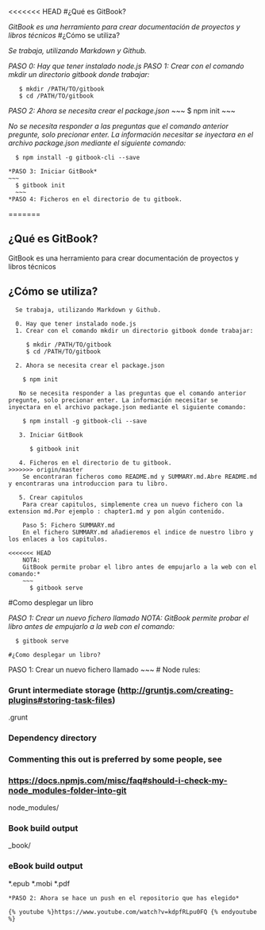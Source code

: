 <<<<<<< HEAD
#¿Qué es GitBook?

  *GitBook es una herramiento para crear documentación de proyectos y libros técnicos*
#¿Cómo se utiliza?

  *Se trabaja, utilizando Markdown y Github.*

  *PASO 0: Hay que tener instalado node.js
  PASO 1: Crear con el comando mkdir un directorio gitbook donde trabajar:*
  ~~~
     $ mkdir /PATH/TO/gitbook
     $ cd /PATH/TO/gitbook
  ~~~
   *PASO 2: Ahora se necesita crear el package.json*
    ~~~
    $ npm init
    ~~~

  *No se necesita responder a las preguntas que el comando anterior pregunte, solo precionar enter. La información necesitar se inyectara en el archivo package.json mediante el siguiente comando:*
  ~~~
    $ npm install -g gitbook-cli --save
  ~~~
    *PASO 3: Iniciar GitBook*
    ~~~
      $ gitbook init
      ~~~
    *PASO 4: Ficheros en el directorio de tu gitbook.
=======
##  ¿Qué es GitBook?

  GitBook es una herramiento para crear documentación de proyectos y libros técnicos

## ¿Cómo se utiliza?
~~~
  Se trabaja, utilizando Markdown y Github.

  0. Hay que tener instalado node.js
  1. Crear con el comando mkdir un directorio gitbook donde trabajar:

     $ mkdir /PATH/TO/gitbook
     $ cd /PATH/TO/gitbook

  2. Ahora se necesita crear el package.json

    $ npm init

   No se necesita responder a las preguntas que el comando anterior pregunte, solo precionar enter. La información necesitar se   inyectara en el archivo package.json mediante el siguiente comando:

    $ npm install -g gitbook-cli --save

   3. Iniciar GitBook

      $ gitbook init

   4. Ficheros en el directorio de tu gitbook.
>>>>>>> origin/master
    Se encontraran ficheros como README.md y SUMMARY.md.Abre README.md y encontraras una introduccion para tu libro.

   5. Crear capitulos
    Para crear capitulos, simplemente crea un nuevo fichero con la extension md.Por ejemplo : chapter1.md y pon algún contenido.

    Paso 5: Fichero SUMMARY.md
    En el fichero SUMMARY.md añadieremos el indice de nuestro libro y los enlaces a los capitulos.

<<<<<<< HEAD
    NOTA:
    GitBook permite probar el libro antes de empujarlo a la web con el comando:*
    ~~~
      $ gitbook serve

  ~~~
#Como desplegar un libro

  *PASO 1: Crear un nuevo fichero llamado
    NOTA:
    GitBook permite probar el libro antes de empujarlo a la web con el comando:*

      $ gitbook serve

  ~~~
#¿Como desplegar un libro?
~~~
  PASO 1: Crear un nuevo fichero llamado
    ~~~
    # Node rules:
### Grunt intermediate storage (http://gruntjs.com/creating-plugins#storing-task-files)
.grunt

### Dependency directory
### Commenting this out is preferred by some people, see
### https://docs.npmjs.com/misc/faq#should-i-check-my-node_modules-folder-into-git
node_modules/

### Book build output
_book/

### eBook build output
*.epub
*.mobi
*.pdf
~~~
*PASO 2: Ahora se hace un push en el repositorio que has elegido*

{% youtube %}https://www.youtube.com/watch?v=kdpfRLpu0FQ {% endyoutube %}
